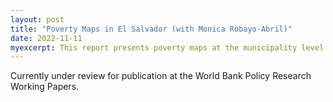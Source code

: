```yaml
---
layout: post
title: "Poverty Maps in El Salvador (with Monica Robayo-Abril)"
date: 2022-11-11
myexcerpt: This report presents poverty maps at the municipality level based on the Fay-Herriot model for small-area estimations. Direct estimates of poverty indicators at the municipality level rely on information generated from household surveys. Often, though, household surveys are not representative at disaggregated levels, such as municipalities. Consequently, small sample sizes limit their precision and estimates cannot be obtained for out-of-sample domains. Due to this, we resort to small-area estimation techniques, which rely on several data sources to improve the precision of survey-based direct estimates. For the case of El Salvador, we use data from the last available Population Census conducted in 2007 and the 2019 household survey (Encuesta de Hogares de Propositos Multiples, EHPM). We also draw from population projections at the municipality level, as El Salvador is subject to high emigration rates. Many methodologies for poverty mapping require that reference years of the data sources used as a basis for small area estimations are as close to each other as possible. Due to the fact that the last available census is from 2007, we decided to use small area estimation techniques based on the Fay-Herriot model, which is the most appropriate model in this case.
---
```


Currently under review for publication at the World Bank Policy Research Working Papers. 
